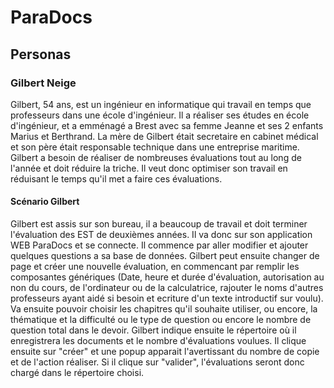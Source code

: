 # ParaDocs

## Personas

### Gilbert Neige

Gilbert, 54 ans, est un ingénieur en informatique qui travail en temps que professeurs dans une école d'ingénieur. Il a réaliser ses études en école d'ingénieur, et a emménagé a Brest avec sa femme Jeanne et ses 2 enfants Marius et Berthrand. La mère de Gilbert était secretaire en cabinet médical et son père était responsable technique dans une entreprise maritime. Gilbert a besoin de réaliser de nombreuses évaluations tout au long de l'année et doit réduire la triche. Il veut donc optimiser son travail en réduisant le temps qu'il met a faire ces évaluations.

#### Scénario Gilbert

Gilbert est assis sur son bureau, il a beaucoup de travail et doit terminer l'évaluation des EST de deuxièmes années. Il va donc sur son application WEB ParaDocs et se connecte. Il commence par aller modifier et ajouter quelques questions a sa base de données. Gilbert peut ensuite changer de page et créer une nouvelle évaluation, en commencant par remplir les composantes génériques (Date, heure et durée d'évaluation, autorisation au non du cours, de l'ordinateur ou de la calculatrice, rajouter le noms d'autres professeurs ayant aidé si besoin et ecriture d'un texte introductif sur voulu). Va ensuite pouvoir choisir les chapitres qu'il souhaite utiliser, ou encore, la thématique et la difficulté ou le type de question ou encore le nombre de question total dans le devoir. Gilbert indique ensuite le répertoire où il enregistrera les documents et le nombre d'évaluations voulues. Il clique ensuite sur "créer" et une popup apparait l'avertissant du nombre de copie et de l'action réaliser. Si il clique sur "valider", l'évaluations seront donc chargé dans le répertoire choisi.
